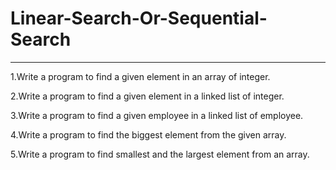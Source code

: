 # Linear-Search-Or-Sequential-Search

<hr>
<p>1.Write a program to find a given element in an array of integer.</p>
<p>2.Write a program to find a given element in a linked list of integer.</p>
<p>3.Write a program to find a given employee in a linked list of employee.</p>
<p>4.Write a program to find the biggest element from the given array.</p>
<p>5.Write a program to find smallest and the largest element from an array.</p>
